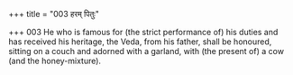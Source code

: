 +++
title = "003 हरम् पितुः"

+++
003	He who is famous for (the strict performance of) his duties and has received his heritage, the Veda, from his father, shall be honoured, sitting on a couch and adorned with a garland, with (the present of) a cow (and the honey-mixture).